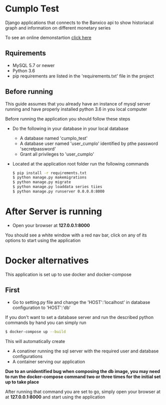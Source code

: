 # Cumplo Test





Django applications that connects to the Banxico api to show historiacal graph and information on different monetary series

To see an online demonstartion [click here](http://127.0.0.1:8000)




## Rquirements

  - MySQL 5.7 or newer
  - Python 3.6
  - pip requirements are listed in the 'requirements.txt' file in the project


## Before running

This guide assumes that you already have an instance of mysql server running and have properly installed python 3.6  in you local computer

Before running the application you should follow these steps

- Do the following in your database in your local database
    - A database named 'cumplo_test'
    - A database user named 'user_cumplo' identified by pthe password 'secretpassword'
    - Grant all privileges to 'user_cumplo'


- Located at the application root folder run the following commands

    ```sh
    $ pip install -r requirements.txt
    $ python manage.py makemigrations
    $ python manage.py migrate
    $ python manage.py loaddata series tiies
    $ python manage.py runserver 0.0.0.0:8000

    ```

# After Server is running

- Open your browser at **127.0.0.1:8000**



You should see a white window with a red nav bar, click on any of its options to start using the application

# Docker alternatives

This application is set up to use docker and docker-compose

## First
- Go to setting.py file and change the 'HOST':'localhost' in database configuration to 'HOST':'db'

If you don't want to set a database server and run the described python commands by hand you can simply  run

  ```sh
  $ docker-compose up --build

  ```

This will automatically create

- A conatiner running the sql server with the required user and database configurations
- A container serving our application

**Due to an unidentified bug when composing the db image, you may need to run the docker-compose command two or three times for the initial set up to take place**

After running that command you are set to go, simply open your browser at at **127.0.0.1:8000** and start using the application
